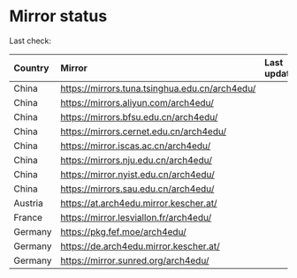 <script src="./time.js"></script>
# Mirror status
Last check: <script type="text/javascript">localize(1714594921.2751746);</script>

|Country|Mirror|Last update|
|:------|:-----|:----------|
|China|https://mirrors.tuna.tsinghua.edu.cn/arch4edu/|<script type="text/javascript">localize(1714545638);</script>|
|China|https://mirrors.aliyun.com/arch4edu/|<script type="text/javascript">localize(1714545638);</script>|
|China|https://mirrors.bfsu.edu.cn/arch4edu/|<script type="text/javascript">localize(1714545638);</script>|
|China|https://mirrors.cernet.edu.cn/arch4edu/|<script type="text/javascript">localize(1714545638);</script>|
|China|https://mirror.iscas.ac.cn/arch4edu/|<script type="text/javascript">localize(1714545638);</script>|
|China|https://mirrors.nju.edu.cn/arch4edu/|<script type="text/javascript">localize(1714415709);</script>|
|China|https://mirror.nyist.edu.cn/arch4edu/|<script type="text/javascript">localize(1714545638);</script>|
|China|https://mirrors.sau.edu.cn/arch4edu/|<script type="text/javascript">localize(1714545638);</script>|
|Austria|https://at.arch4edu.mirror.kescher.at/|<script type="text/javascript">localize(1714545638);</script>|
|France|https://mirror.lesviallon.fr/arch4edu/|<script type="text/javascript">localize(1714545638);</script>|
|Germany|https://pkg.fef.moe/arch4edu/|<script type="text/javascript">localize(1714545638);</script>|
|Germany|https://de.arch4edu.mirror.kescher.at/|<script type="text/javascript">localize(1714545638);</script>|
|Germany|https://mirror.sunred.org/arch4edu/|<script type="text/javascript">localize(1714545638);</script>|

<script src="./tablefilter/tablefilter.js"></script>
<script src="./table.js"></script>